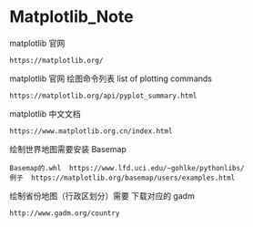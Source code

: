# Matplotlib_Note

matplotlib 官网

```
https://matplotlib.org/
```

matplotlib 官网  绘图命令列表  list of plotting commands

```
https://matplotlib.org/api/pyplot_summary.html
```

matplotlib 中文文档

```
https://www.matplotlib.org.cn/index.html
```

绘制世界地图需要安装 Basemap

```
Basemap的.whl  https://www.lfd.uci.edu/~gohlke/pythonlibs/
例子  https://matplotlib.org/basemap/users/examples.html
```

绘制省份地图（行政区划分）需要 下载对应的 gadm

```
http://www.gadm.org/country
```
